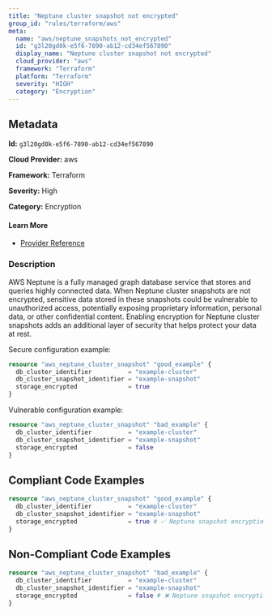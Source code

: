 ```yaml
---
title: "Neptune cluster snapshot not encrypted"
group_id: "rules/terraform/aws"
meta:
  name: "aws/neptune_snapshots_not_encrypted"
  id: "g3l20gd0k-e5f6-7890-ab12-cd34ef567890"
  display_name: "Neptune cluster snapshot not encrypted"
  cloud_provider: "aws"
  framework: "Terraform"
  platform: "Terraform"
  severity: "HIGH"
  category: "Encryption"
---
```

## Metadata

**Id:** `g3l20gd0k-e5f6-7890-ab12-cd34ef567890`

**Cloud Provider:** aws

**Framework:** Terraform

**Severity:** High

**Category:** Encryption

#### Learn More

 - [Provider Reference](https://registry.terraform.io/providers/hashicorp/aws/latest/docs/resources/neptune_cluster_snapshot#storage_encrypted)

### Description

 AWS Neptune is a fully managed graph database service that stores and queries highly connected data. When Neptune cluster snapshots are not encrypted, sensitive data stored in these snapshots could be vulnerable to unauthorized access, potentially exposing proprietary information, personal data, or other confidential content. Enabling encryption for Neptune cluster snapshots adds an additional layer of security that helps protect your data at rest.

Secure configuration example:
```terraform
resource "aws_neptune_cluster_snapshot" "good_example" {
  db_cluster_identifier          = "example-cluster"
  db_cluster_snapshot_identifier = "example-snapshot"
  storage_encrypted              = true
}
```

Vulnerable configuration example:
```terraform
resource "aws_neptune_cluster_snapshot" "bad_example" {
  db_cluster_identifier          = "example-cluster"
  db_cluster_snapshot_identifier = "example-snapshot"
  storage_encrypted              = false
}
```


## Compliant Code Examples
```terraform
resource "aws_neptune_cluster_snapshot" "good_example" {
  db_cluster_identifier          = "example-cluster"
  db_cluster_snapshot_identifier = "example-snapshot"
  storage_encrypted              = true # ✅ Neptune snapshot encryption is enabled
}

```
## Non-Compliant Code Examples
```terraform
resource "aws_neptune_cluster_snapshot" "bad_example" {
  db_cluster_identifier          = "example-cluster"
  db_cluster_snapshot_identifier = "example-snapshot"
  storage_encrypted              = false # ❌ Neptune snapshot encryption is disabled
}

```